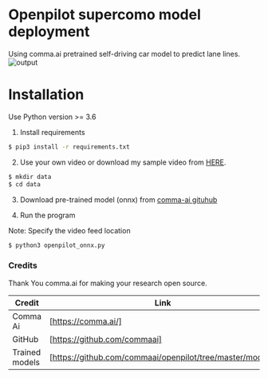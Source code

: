 # Openpilot supercomo model deployment

Using comma.ai pretrained self-driving car model to predict lane lines.
![output](https://user-images.githubusercontent.com/43088163/120663559-cab41180-c492-11eb-940d-c58e9b5983f7.png)




# Installation

Use Python version >= 3.6 
1. Install requirements
```sh
$ pip3 install -r requirements.txt
```
2. Use your own video or download my sample video from [HERE](https://drive.google.com/file/d/10CFyMSEY_w5ZjzWsYClFxYIdpY62PG31/view?usp=sharing).
```sh
$ mkdir data
$ cd data
```
3. Download pre-trained model (onnx) from [comma-ai gituhub](https://github.com/commaai/openpilot/tree/master/models)

4. Run the program

Note: Specify the video feed location
```sh
$ python3 openpilot_onnx.py
```

### Credits

Thank You comma.ai for making your research open source.

| Credit | Link |
| ------ | ------ |
| Comma Ai | [https://comma.ai/] |
| GitHub | [https://github.com/commaai] |
| Trained models | [https://github.com/commaai/openpilot/tree/master/models] |


